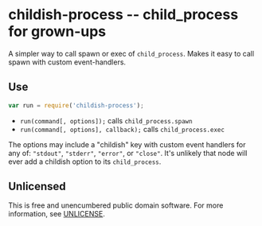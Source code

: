 # childish-process -- child_process for grown-ups

A simpler way to call spawn or exec of `child_process`.
Makes it easy to call spawn with custom event-handlers.

## Use

```javascript
var run = require('childish-process');
```

- `run(command[, options]);` calls `child_process.spawn`
- `run(command[, options], callback);` calls `child_process.exec`

The options may include a "childish" key with custom event handlers for any of:
`"stdout"`, `"stderr"`, `"error"`, or `"close"`.
It's unlikely that node will ever add a childish option to its `child_process`.

## Unlicensed

This is free and unencumbered public domain software.
For more information, see [UNLICENSE](http://unlicense.org).
